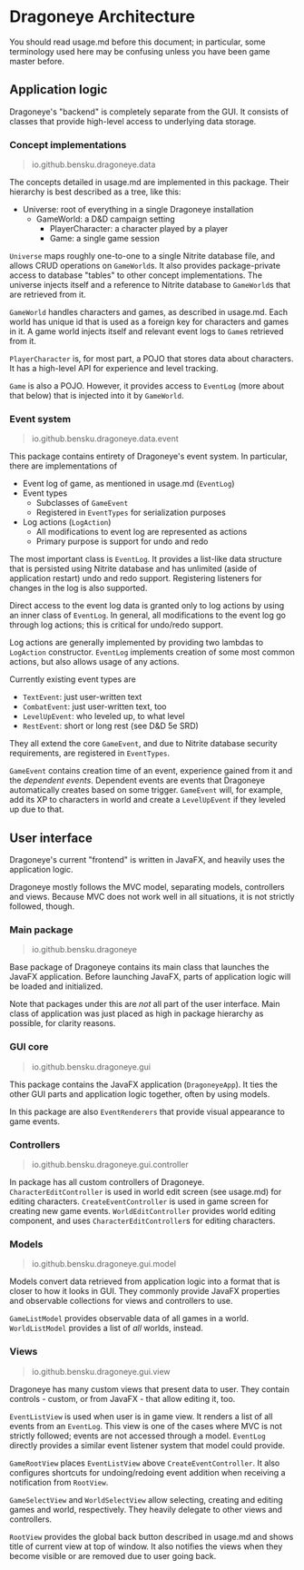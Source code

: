 # Dragoneye Architecture
You should read usage.md before this document; in particular, some terminology
used here may be confusing unless you have been game master before.

## Application logic
Dragoneye's "backend" is completely separate from the GUI. It consists
of classes that provide high-level access to underlying data storage.

### Concept implementations
> io.github.bensku.dragoneye.data

The concepts detailed in usage.md are implemented in this package. Their
hierarchy is best described as a tree, like this:

* Universe: root of everything in a single Dragoneye installation
  * GameWorld: a D&D campaign setting
    * PlayerCharacter: a character played by a player
    * Game: a single game session

<code>Universe</code> maps roughly one-to-one to a single Nitrite
database file, and allows CRUD operations on <code>GameWorld</code>s.
It also provides package-private access to database "tables" to
other concept implementations. The universe injects itself and a reference
to Nitrite database to <code>GameWorld</code>s that are retrieved from it.

<code>GameWorld</code> handles characters and games, as described in
usage.md. Each world has unique id that is used as a foreign key for
characters and games in it. A game world injects itself and relevant event logs
to <code>Game</code>s retrieved from it.

<code>PlayerCharacter</code> is, for most part, a POJO that stores data
about characters. It has a high-level API for experience and level tracking.

<code>Game</code> is also a POJO. However, it provides access to
<code>EventLog</code> (more about that below) that is injected into it by
<code>GameWorld</code>.

### Event system
> io.github.bensku.dragoneye.data.event

This package contains entirety of Dragoneye's event system. In particular,
there are implementations of

* Event log of game, as mentioned in usage.md (<code>EventLog</code>)
* Event types
  * Subclasses of <code>GameEvent</code>
  * Registered in <code>EventTypes</code> for serialization purposes
* Log actions (<code>LogAction</code>)
  * All modifications to event log are represented as actions
  * Primary purpose is support for undo and redo

The most important class is <code>EventLog</code>. It provides a list-like
data structure that is persisted using Nitrite database and has unlimited
(aside of application restart) undo and redo support. Registering listeners
for changes in the log is also supported.

Direct access to the event log data is granted only to log actions by using
an inner class of <code>EventLog</code>. In general, all modifications to the
event log go through log actions; this is critical for undo/redo support.

Log actions are generally implemented by providing two lambdas to 
<code>LogAction</code> constructor. <code>EventLog</code> implements
creation of some most common actions, but also allows usage of any actions.

Currently existing event types are
* <code>TextEvent</code>: just user-written text
* <code>CombatEvent</code>: just user-written text, too
* <code>LevelUpEvent</code>: who leveled up, to what level
* <code>RestEvent</code>: short or long rest (see D&D 5e SRD)

They all extend the core <code>GameEvent</code>, and due to Nitrite database
security requirements, are registered in <code>EventTypes</code>.

<code>GameEvent</code> contains creation time of an event, experience gained
from it and the *dependent events*. Dependent events are events that Dragoneye
automatically creates based on some trigger. <code>GameEvent</code> will,
for example, add its XP to characters in world and create a
<code>LevelUpEvent</code> if they leveled up due to that.

## User interface
Dragoneye's current "frontend" is written in JavaFX, and heavily uses the
application logic.

Dragoneye mostly follows the MVC model, separating models, controllers and
views. Because MVC does not work well in all situations, it is not strictly
followed, though.

### Main package
> io.github.bensku.dragoneye

Base package of Dragoneye contains its main class that launches the JavaFX
application. Before launching JavaFX, parts of application logic will be loaded
and initialized.

Note that packages under this are *not* all part of the user interface. Main
class of application was just placed as high in package hierarchy as possible,
for clarity reasons.

### GUI core
> io.github.bensku.dragoneye.gui

This package contains the JavaFX application (<code>DragoneyeApp</code>). It
ties the other GUI parts and application logic together, often by using models.

In this package are also <code>EventRenderers</code> that provide visual appearance
to game events.

### Controllers
> io.github.bensku.dragoneye.gui.controller

In package has all custom controllers of Dragoneye. <code>CharacterEditController</code>
is used in world edit screen (see usage.md) for editing characters.
<code>CreateEventController</code> is used in game screen for creating new game events.
<code>WorldEditController</code> provides world editing component, and uses
<code>CharacterEditController</code>s for editing characters.

### Models
> io.github.bensku.dragoneye.gui.model

Models convert data retrieved from application logic into a format that is closer
to how it looks in GUI. They commonly provide JavaFX properties and observable
collections for views and controllers to use.

<code>GameListModel</code> provides observable data of all games in a world.
<code>WorldListModel</code> provides a list of *all* worlds, instead.

### Views
> io.github.bensku.dragoneye.gui.view

Dragoneye has many custom views that present data to user. They contain
controls - custom, or from JavaFX - that allow editing it, too.

<code>EventListView</code> is used when user is in game view. It renders
a list of all events from an <code>EventLog</code>. This view is one of the
cases where MVC is not strictly followed; events are not accessed through
a model. <code>EventLog</code> directly provides a similar event listener
system that model could provide.

<code>GameRootView</code> places <code>EventListView</code> above
<code>CreateEventController</code>. It also configures shortcuts for
undoing/redoing event addition when receiving a notification from
<code>RootView</code>.

<code>GameSelectView</code> and <code>WorldSelectView</code> allow
selecting, creating and editing games and world, respectively.
They heavily delegate to other views and controllers.

<code>RootView</code> provides the global back button described in
usage.md and shows title of current view at top of window. It also
notifies the views when they become visible or are removed due to
user going back.